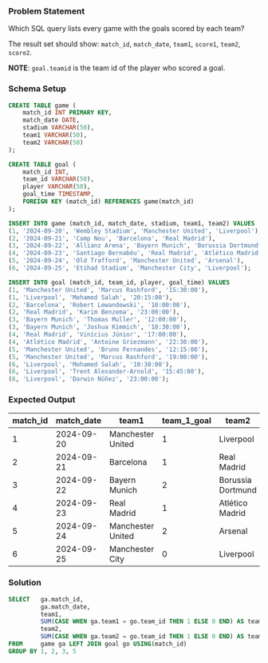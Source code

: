 ### Problem Statement

Which SQL query lists every game with the goals scored by each team? 

The result set should show: `match_id`, `match_date`, `team1`, `score1`, `team2`, `score2`.

**NOTE**: `goal.teamid` is the team id of the player who scored a goal. 


### Schema Setup

```sql
CREATE TABLE game (
    match_id INT PRIMARY KEY,
    match_date DATE,
    stadium VARCHAR(50),
    team1 VARCHAR(50),
    team2 VARCHAR(50)
);

CREATE TABLE goal (
    match_id INT,
    team_id VARCHAR(50),
    player VARCHAR(50),
    goal_time TIMESTAMP,
    FOREIGN KEY (match_id) REFERENCES game(match_id)
);

INSERT INTO game (match_id, match_date, stadium, team1, team2) VALUES
(1, '2024-09-20', 'Wembley Stadium', 'Manchester United', 'Liverpool'),
(2, '2024-09-21', 'Camp Nou', 'Barcelona', 'Real Madrid'),
(3, '2024-09-22', 'Allianz Arena', 'Bayern Munich', 'Borussia Dortmund'),
(4, '2024-09-23', 'Santiago Bernabéu', 'Real Madrid', 'Atlético Madrid'),
(5, '2024-09-24', 'Old Trafford', 'Manchester United', 'Arsenal'),
(6, '2024-09-25', 'Etihad Stadium', 'Manchester City', 'Liverpool');

INSERT INTO goal (match_id, team_id, player, goal_time) VALUES
(1, 'Manchester United', 'Marcus Rashford', '15:30:00'),
(1, 'Liverpool', 'Mohamed Salah', '20:15:00'),
(2, 'Barcelona', 'Robert Lewandowski', '10:00:00'),
(2, 'Real Madrid', 'Karim Benzema', '23:00:00'),
(3, 'Bayern Munich', 'Thomas Muller', '12:00:00'),
(3, 'Bayern Munich', 'Joshua Kimmich', '18:30:00'),
(4, 'Real Madrid', 'Vinícius Júnior', '17:00:00'),
(4, 'Atlético Madrid', 'Antoine Griezmann', '22:30:00'),
(5, 'Manchester United', 'Bruno Fernandes', '12:15:00'),
(5, 'Manchester United', 'Marcus Rashford', '19:00:00'),
(6, 'Liverpool', 'Mohamed Salah', '10:30:00'),
(6, 'Liverpool', 'Trent Alexander-Arnold', '15:45:00'),
(6, 'Liverpool', 'Darwin Núñez', '23:00:00');
```


### Expected Output

| match_id | match_date | team1 | team_1_goal | team2 | team_2_goal |
|---|---|---|---|---|---|
| 1 | 2024-09-20 | Manchester United | 1 | Liverpool | 1 |
| 2 | 2024-09-21 | Barcelona | 1 | Real Madrid | 1 |
| 3 | 2024-09-22 | Bayern Munich | 2 | Borussia Dortmund | 0 |
| 4 | 2024-09-23 | Real Madrid | 1 | Atlético Madrid | 1 |
| 5 | 2024-09-24 | Manchester United | 2 | Arsenal | 0 |
| 6 | 2024-09-25 | Manchester City | 0 | Liverpool | 3 |


### Solution

```sql
SELECT   ga.match_id, 
         ga.match_date, 
         team1,
         SUM(CASE WHEN ga.team1 = go.team_id THEN 1 ELSE 0 END) AS team_1_goal,
         team2,
         SUM(CASE WHEN ga.team2 = go.team_id THEN 1 ELSE 0 END) AS team_2_goal
FROM     game ga LEFT JOIN goal go USING(match_id)
GROUP BY 1, 2, 3, 5
```